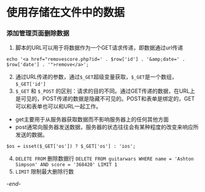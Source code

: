 # 使用存储在文件中的数据

### 添加管理页面删除数据

1. 脚本的URL可以用于将数据作为一个GET请求传递，即数据通过url传递
  ```
  echo '<a href="removescore.php?id=' . $row['id'] . '&amp;date=' . $row['date'] . '">remove</a>';
  ```
2. 通过URL传递的参数，通过`$_GET`超级变量获取，`$_GET`是一个数组，`$_GET['id']`
3. `$_GET` 和 `$_POST` 的区别：请求的目的不同。通过GET传递的数据，在URL上是可见的，POST传递的数据是隐藏不可见的。POST和表单是绑定的，GET可以和表单也可以和URL一起工作。
  * get主要用于从服务器获取数据而不影响服务器上的任何其他方面
  * post通常向服务器发送数据，服务器的状态往往会有某种程度的改变来响应所发送的数据。
  ```
  $os = isset($_GET['os']) ? $_GET['os'] : 'ios';
  ```
4. `DELETE FROM` 删除数据行 `DELETE FROM guitarwars WHERE name = 'Ashton Simpson' AND score = '368420' LIMIT 1`
5. `LIMIT` 限制最大删除行数

*-end-*
